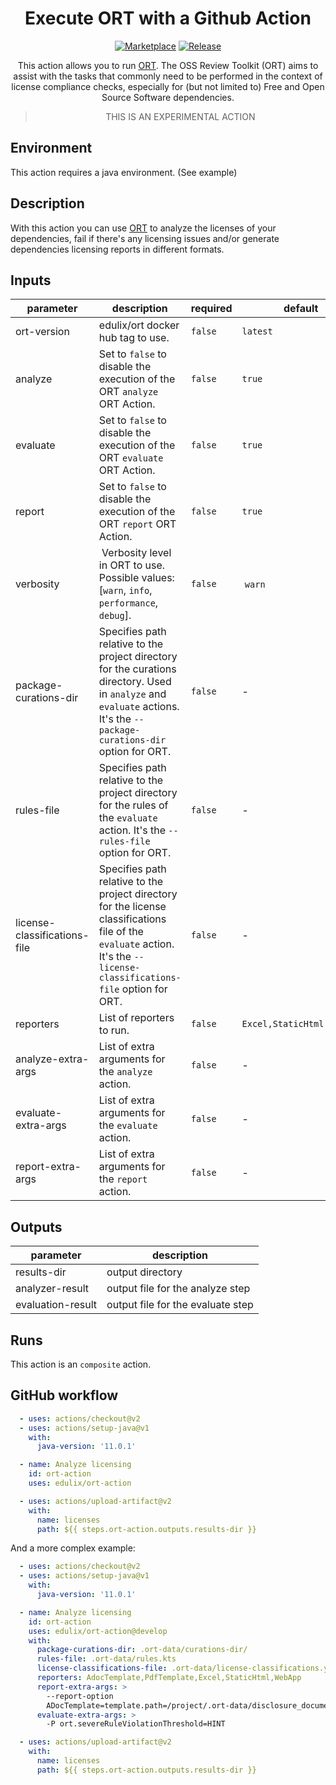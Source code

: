 <div align="center">

# Execute ORT with a Github Action

[![Marketplace](https://img.shields.io/badge/GitHub-Marketplace-green.svg)](https://github.com/marketplace/actions/run-ort) [![Release](https://img.shields.io/github/release/edulix/ort-action.svg)](https://github.com/edulix/ort-action/releases)

This action allows you to run [ORT](https://oss-review-toolkit.org/). The OSS
Review Toolkit (ORT) aims to assist with the tasks that commonly need to be
performed in the context of license compliance checks, especially for (but not
limited to) Free and Open Source Software dependencies.

> THIS IS AN EXPERIMENTAL ACTION

</div>

## Environment
This action requires a java environment. (See example)

<!-- action-docs-description -->
## Description

With this action you can use [ORT](https://oss-review-toolkit.org/) to analyze
the licenses of your dependencies, fail if there's any licensing issues and/or
generate dependencies licensing reports in different formats.

<!-- action-docs-description -->

<!-- action-docs-inputs -->
## Inputs

| parameter | description | required | default |
| - | - | - | - |
| ort-version | edulix/ort docker hub tag to use. | `false` | `latest` |
| analyze | Set to `false` to disable the execution of the ORT `analyze` ORT Action. | `false` | `true` |
| evaluate | Set to `false` to disable the execution of the ORT `evaluate` ORT Action. | `false` | `true` |
| report | Set to `false` to disable the execution of the ORT `report` ORT Action. | `false` | `true` |
| verbosity | Verbosity level in ORT to use. Possible values: [`warn`, `info`, `performance`, `debug`]. | `false` | `warn` |
| package-curations-dir | Specifies path relative to the project directory for the curations directory. Used in `analyze` and `evaluate` actions. It's the `--package-curations-dir` option for ORT. | `false` | - |
| rules-file | Specifies path relative to the project directory for the rules of the `evaluate` action. It's the `--rules-file` option for ORT. | `false` | - |
| license-classifications-file | Specifies path relative to the project directory for the license classifications file of the `evaluate` action. It's the `--license-classifications-file` option for ORT. | `false` | - |
| reporters | List of reporters to run. | `false` | `Excel,StaticHtml,WebApp` |
| analyze-extra-args | List of extra arguments for the `analyze` action. | `false` | - |
| evaluate-extra-args | List of extra arguments for the `evaluate` action. | `false` | - |
| report-extra-args | List of extra arguments for the `report` action. | `false` | - |

<!-- action-docs-inputs -->

<!-- action-docs-outputs -->
## Outputs

| parameter | description |
| - | - |
| results-dir | output directory |
| analyzer-result | output file for the analyze step |
| evaluation-result | output file for the evaluate step |

<!-- action-docs-outputs -->

<!-- action-docs-runs -->
## Runs

This action is an `composite` action.


<!-- action-docs-runs -->

## GitHub workflow

```yml
  - uses: actions/checkout@v2
  - uses: actions/setup-java@v1
    with:
      java-version: '11.0.1'

  - name: Analyze licensing 
    id: ort-action
    uses: edulix/ort-action

  - uses: actions/upload-artifact@v2
    with:
      name: licenses
      path: ${{ steps.ort-action.outputs.results-dir }}
```

And a more complex example:

```yml
  - uses: actions/checkout@v2
  - uses: actions/setup-java@v1
    with:
      java-version: '11.0.1'

  - name: Analyze licensing
    id: ort-action
    uses: edulix/ort-action@develop
    with:
      package-curations-dir: .ort-data/curations-dir/
      rules-file: .ort-data/rules.kts
      license-classifications-file: .ort-data/license-classifications.yml
      reporters: AdocTemplate,PdfTemplate,Excel,StaticHtml,WebApp
      report-extra-args: >
        --report-option
        ADocTemplate=template.path=/project/.ort-data/disclosure_document.ftl
      evaluate-extra-args: >
        -P ort.severeRuleViolationThreshold=HINT

  - uses: actions/upload-artifact@v2
    with:
      name: licenses
      path: ${{ steps.ort-action.outputs.results-dir }}
```